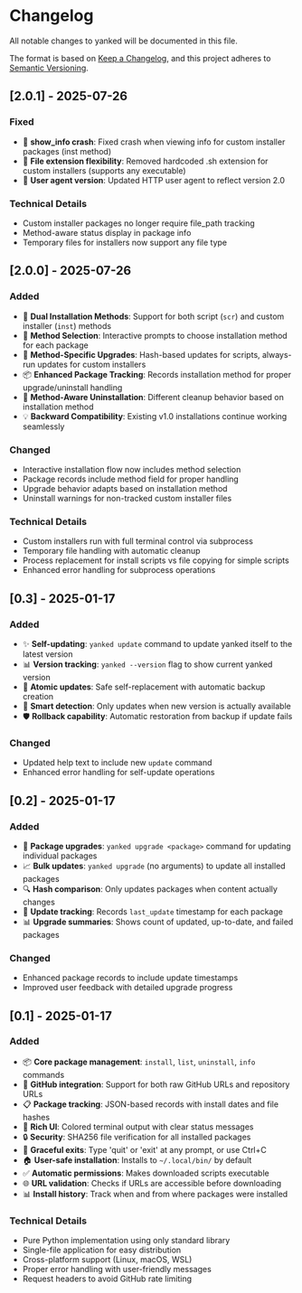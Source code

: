 # Changelog

All notable changes to yanked will be documented in this file.

The format is based on [Keep a Changelog](https://keepachangelog.com/en/1.0.0/),
and this project adheres to [Semantic Versioning](https://semver.org/spec/v2.0.0.html).

## [2.0.1] - 2025-07-26

### Fixed
- 🐛 **show_info crash**: Fixed crash when viewing info for custom installer packages (inst method)
- 🔧 **File extension flexibility**: Removed hardcoded .sh extension for custom installers (supports any executable)
- 📡 **User agent version**: Updated HTTP user agent to reflect version 2.0

### Technical Details
- Custom installer packages no longer require file_path tracking
- Method-aware status display in package info
- Temporary files for installers now support any file type

## [2.0.0] - 2025-07-26

### Added
- 🚀 **Dual Installation Methods**: Support for both script (`scr`) and custom installer (`inst`) methods
- 🎯 **Method Selection**: Interactive prompts to choose installation method for each package
- 🔄 **Method-Specific Upgrades**: Hash-based updates for scripts, always-run updates for custom installers
- 📦 **Enhanced Package Tracking**: Records installation method for proper upgrade/uninstall handling
- 🧹 **Method-Aware Uninstallation**: Different cleanup behavior based on installation method
- 💡 **Backward Compatibility**: Existing v1.0 installations continue working seamlessly

### Changed
- Interactive installation flow now includes method selection
- Package records include method field for proper handling
- Upgrade behavior adapts based on installation method
- Uninstall warnings for non-tracked custom installer files

### Technical Details
- Custom installers run with full terminal control via subprocess
- Temporary file handling with automatic cleanup
- Process replacement for install scripts vs file copying for simple scripts
- Enhanced error handling for subprocess operations

## [0.3] - 2025-01-17

### Added
- ✨ **Self-updating**: `yanked update` command to update yanked itself to the latest version
- 📊 **Version tracking**: `yanked --version` flag to show current yanked version
- 🔄 **Atomic updates**: Safe self-replacement with automatic backup creation
- 🎯 **Smart detection**: Only updates when new version is actually available
- 🛡️ **Rollback capability**: Automatic restoration from backup if update fails

### Changed
- Updated help text to include new `update` command
- Enhanced error handling for self-update operations

## [0.2] - 2025-01-17

### Added
- 🔄 **Package upgrades**: `yanked upgrade <package>` command for updating individual packages
- 📈 **Bulk updates**: `yanked upgrade` (no arguments) to update all installed packages
- 🔍 **Hash comparison**: Only updates packages when content actually changes
- 📝 **Update tracking**: Records `last_update` timestamp for each package
- 📊 **Upgrade summaries**: Shows count of updated, up-to-date, and failed packages

### Changed
- Enhanced package records to include update timestamps
- Improved user feedback with detailed upgrade progress

## [0.1] - 2025-01-17

### Added
- 📦 **Core package management**: `install`, `list`, `uninstall`, `info` commands
- 🔗 **GitHub integration**: Support for both raw GitHub URLs and repository URLs
- 📋 **Package tracking**: JSON-based records with install dates and file hashes
- 🎨 **Rich UI**: Colored terminal output with clear status messages
- 🔒 **Security**: SHA256 file verification for all installed packages
- 🚪 **Graceful exits**: Type 'quit' or 'exit' at any prompt, or use Ctrl+C
- 🏠 **User-safe installation**: Installs to `~/.local/bin/` by default
- ✅ **Automatic permissions**: Makes downloaded scripts executable
- 🌐 **URL validation**: Checks if URLs are accessible before downloading
- 📊 **Install history**: Track when and from where packages were installed

### Technical Details
- Pure Python implementation using only standard library
- Single-file application for easy distribution
- Cross-platform support (Linux, macOS, WSL)
- Proper error handling with user-friendly messages
- Request headers to avoid GitHub rate limiting